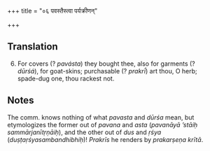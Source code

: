 +++
title = "०६ पवस्तैस्त्वा पर्यक्रीणन्"

+++
## Translation
6. For covers (? *pavásta*) they bought thee, also for garments (?  
*dūrśá*), for goat-skins; purchasable (? *prakrī́*) art thou, O herb;  
spade-dug one, thou rackest not.

## Notes
The comm. knows nothing of what *pavasta* and *dūrśa* mean, but  
etymologizes the former out of *pavana* and *asta* (*pavanāyā ’stāiḥ  
sammārjanītṛṇāiḥ*), and the other out of *dus* and *ṛśya*  
(*duṣṭaṛśyasambandhibhiḥ*)! *Prakrīs* he renders by *prakarṣeṇa krītā*.
